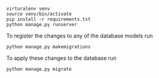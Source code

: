 ```shell
virturalenv venv
source venv/bin/activate
pip install -r requirements.txt
python manage.py runserver
```
  

To register the changes to any of the database models run
```shell
python manage.py makemigrations
```

To apply these changes to the database run
```shell
python manage.py migrate
```